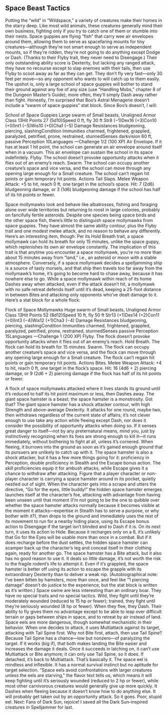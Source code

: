 ## Space Beast Tactics


Putting the “wild” in “Wildspace,” a variety of creatures make their homes in the starry deep. Like most wild animals, these creatures generally mind their own business, fighting only if you try to catch one of them or stumble into their nests.
Space guppies are flying “fish” that carry wee air envelopes around them, allowing them to serve as spacefaring mounts for tiny creatures—although they’re not smart enough to serve as independent mounts, so if they’re ridden, they’re not going to do anything except Dodge or Dash. (Thanks to their Flyby trait, they never need to Disengage.) Their only outstanding ability score is Dexterity, but lacking any ranged attack, they have no recourse except to slap enemies with their tails, then use Flyby to scoot away as far as they can get. They don’t fly very fast—only 30 feet per move—so any opponent who wants to will catch up to them easily. The upshot is, only a large school of space guppies will bother to stand their ground against any foe of any size (use “Handling Mobs,” chapter 8 of the Dungeon Master’s Guide); more often, they’ll simply Dash away rather than fight. Honestly, I’m surprised that Boo’s Astral Menagerie doesn’t include a “swarm of space guppies” stat block. Since Boo’s doesn’t, I will:





School of Space Guppies
Large swarm of Small beasts, Unaligned
Armor Class 13Hit Points 27 (5d10)Speed 0 ft, fly 30 ft
Str8 (−1)Dex16 (+3)Con10 (+0)Int1 (−5)Wis10 (+0)Cha1 (−5)
Damage Resistances bludgeoning, piercing, slashingCondition Immunities charmed, frightened, grappled, paralyzed, petrified, prone, restrained, stunnedSenses darkvision 60 ft, passive Perception 10Languages —Challenge 1/2 (100 XP)
Air Envelope. If it has at least 1 hit point, the school can generate an air envelope around itself when in a vacuum. This air envelope can sustain the school in its space indefinitely.
Flyby. The school doesn’t provoke opportunity attacks when it flies out of an enemy’s reach.
Swarm. The school can occupy another creature’s space and vice versa, and the school can move through any opening large enough for a Small creature. The school can’t regain hit points or gain temporary hit points.
Actions
Tail Slaps. Melee Weapon Attack: +5 to hit, reach 0 ft, one target in the school’s space. Hit: 7 (2d6) bludgeoning damage, or 3 (1d6) bludgeoning damage if the school has half of its hit points or fewer.




Space mollymawks look and behave like albatrosses, fishing and foraging alone over wide territories but returning to roost in large colonies, probably on fancifully fertile asteroids. Despite one species being space birds and the other space fish, there’s little to distinguish space mollymawks from space guppies. They have almost the same ability contour, plus the Flyby trait and one modest melee attack, and no reason to behave any differently.
Here’s an interesting item, though: Per its Hold Breath trait, a space mollymawk can hold its breath for only 15 minutes, unlike the space guppy, which replenishes its own air envelope constantly. The implication of this trait is that anytime you encounter a space mollymawk, you’re no more than about 15 minutes away from “land,” i.e., an asteroid or moon with a stable atmosphere. Conversely, if a space mollymawk decides a spelljamming ship is a source of tasty morsels, and that ship then travels too far away from the mollymawk’s home, it’s going to become hard to chase away, because it has nowhere else to go. While a space mollymawk within reach of its home Dashes away when attacked, even if the attack doesn’t hit, a mollymawk with no safe retreat defends itself until it’s dead, keeping a 25-foot distance in between Bites and attacking only opponents who’ve dealt damage to it.
Here’s a stat block for a whole flock:




Flock of Space Mollymawks
Huge swarm of Small beasts, Unaligned
Armor Class 13Hit Points 52 (8d12)Speed 10 ft, fly 50 ft
Str13 (+1)Dex14 (+2)Con11 (+0)Int3 (−4)Wis12 (+1)Cha3 (−4)
Damage Resistances bludgeoning, piercing, slashingCondition Immunities charmed, frightened, grappled, paralyzed, petrified, prone, restrained, stunnedSenses passive Perception 15Languages —Challenge 1 (200 XP)
Flyby. The flock doesn’t provoke opportunity attacks when it flies out of an enemy’s reach.
Hold Breath. The flock can hold its breath for 15 minutes.
Swarm. The flock can occupy another creature’s space and vice versa, and the flock can move through any opening large enough for a Small creature. The flock can’t regain hit points or gain temporary hit points.
Actions
Bites. Melee Weapon Attack: +4 to hit, reach 0 ft, one target in the flock’s space. Hit: 16 (4d6 + 2) piercing damage, or 9 (2d6 + 2) piercing damage if the flock has half of its hit points or fewer.




A flock of space mollymawks attacked where it lives stands its ground until it’s reduced to half its hit point maximum or less, then Dashes away.
The giant space hamster is a beast; the space hamster is a monstrosity. Got that? The giant space hamster has a shock attacker contour, with high Strength and above-average Dexterity. It attacks for one round, maybe two, then withdraws regardless of the current state of affairs; it’s not clever enough to use take any action while fleeing except Dash, nor does it consider the possibility of opportunity attacks when doing so. If it senses great danger to itself—not by any preternatural means, mind you, just by instinctively recognizing when its foes are strong enough to kill it—it runs immediately, without bothering to fight at all, unless it’s cornered. When fleeing, it burrows into the ground as soon as it’s gained enough ground that its pursuers are unlikely to catch up with it.
The space hamster is also a shock attacker, but it has a few more things going for it: proficiency in Perception, double proficiency in Stealth and the Escape bonus action. The skill proficiencies equip it for ambush attacks, while Escape gives it a chance to withdraw after attacking.
Figure that a player character or non-player character is carrying a space hamster around in its pocket, quietly nestled out of sight. When the character gets into a scrape and utters the directive, “Go for the eyes, little buddy!” the hidden space hamster emerges launches itself at the character’s foe, attacking with advantage from having been unseen until that moment (I’m not going to be the one to quibble over whether the space hamster attacks normally because it becomes visible at the moment it attacks—expertise in Stealth has to serve a purpose, or why bother with it?), then drops to the ground and immediately uses the rest of its movement to run for a nearby hiding place, using its Escape bonus action to Disengage if the target isn’t blinded and to Dash if it is. On its next turn, it uses its action to Hide.
Because it recharges only on a 6, it’s unlikely that Go for the Eyes will be usable more than once in a combat. But if it does recharge before the dust settles, the hidden space hamster can scamper back up the character’s leg and conceal itself in their clothing again, ready for another go.
The space hamster has a Bite attack, but it also has no good reason to use it. It deals so little damage, it’s not worth the risk to the fragile rodent’s life to attempt it. Even if it’s grappled, the space hamster is better off using its action to escape the grapple with its extraordinary Dexterity than to deliver a weak nip. (Autobiographical note: I’ve been bitten by hamsters, more than once, and feel like “1 piercing damage” doesn’t do justice to the experience, but the stat block is written as it’s written.)
Space swine are less interesting than an ordinary boar. They have no special traits and no special tactics. Wild, they fight until they’re moderately wounded (reduced to 15 hp or fewer); trained, they fight until they’re seriously wounded (8 hp or fewer). When they flee, they Dash. Their ability to fly gives them no advantage except to be able to leap over difficult terrain or gaps between ships in space, and to retreat by air instead of land.
Space eels are more dangerous, though somewhat mechanistic in their behavior. When one decides to attack, it uses Multiattack against its target, attacking with Tail Spine first. Why not Bite first, attach, then use Tail Spine? Because Tail Spine has a chance—low but nonzero—of paralyzing the target. If it works (big if), that both makes landing the Bite easier and increases the damage it deals. Once it succeeds in latching on, it can’t use Multiattack or Bite anymore; it can only use Tail Spine, so it does. If detached, it’s back to Multiattack.
That’s basically it. The space eel is mindless and inflexible. It has a normal survival instinct but no aptitude for target selection. “Space eels avoid confrontations with larger creatures unless the eels are starving,” the flavor text tells us, which means it will keep fighting until it’s seriously wounded (reduced to 2 hp or fewer), while most other carnivorous creatures would generally give up more quickly. It Dashes when fleeing because it doesn’t know how to do anything else. It will probably get taken out by an opportunity attack. So it goes. Poor, stupid eel.
Next: Fans of Dark Sun, rejoice! I saved all the Dark Sun–inspired creatures in Spelljammer for last.

